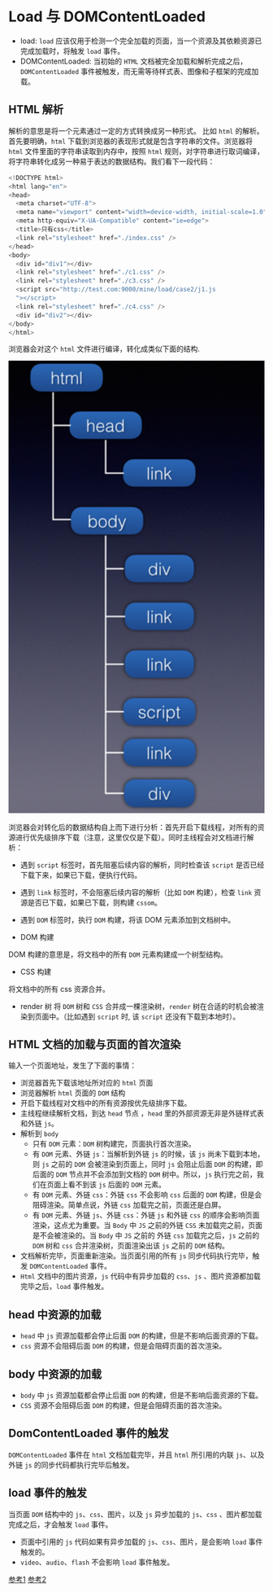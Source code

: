 # Load 与 DOMContentLoaded

- load: `load` 应该仅用于检测一个完全加载的页面，当一个资源及其依赖资源已完成加载时，将触发 `load` 事件。
- DOMContentLoaded: 当初始的 `HTML` 文档被完全加载和解析完成之后，`DOMContentLoaded` 事件被触发，而无需等待样式表、图像和子框架的完成加载。

## HTML 解析

解析的意思是将一个元素通过一定的方式转换成另一种形式。 比如 `html` 的解析。首先要明确，`html` 下载到浏览器的表现形式就是包含字符串的文件。浏览器将 `html` 文件里面的字符串读取到内存中，按照 `html` 规则，对字符串进行取词编译，将字符串转化成另一种易于表达的数据结构。我们看下一段代码：

```js
<!DOCTYPE html>
<html lang="en">
<head>
  <meta charset="UTF-8">
  <meta name="viewport" content="width=device-width, initial-scale=1.0">
  <meta http-equiv="X-UA-Compatible" content="ie=edge">
  <title>只有css</title>
  <link rel="stylesheet" href="./index.css" />
</head>
<body>
  <div id="div1"></div>
  <link rel="stylesheet" href="./c1.css" />
  <link rel="stylesheet" href="./c3.css" />
  <script src="http://test.com:9000/mine/load/case2/j1.js
  "></script>
  <link rel="stylesheet" href="./c4.css" />
  <div id="div2"></div>
</body>
</html>
```

浏览器会对这个 `html` 文件进行编译，转化成类似下面的结构.

![img](../images/mowrg2.png)

浏览器会对转化后的数据结构自上而下进行分析：首先开启下载线程，对所有的资源进行优先级排序下载（注意，这里仅仅是下载）。同时主线程会对文档进行解析：

- 遇到 `script` 标签时，首先阻塞后续内容的解析，同时检查该 `script` 是否已经下载下来，如果已下载，便执行代码。
- 遇到 `link` 标签时，不会阻塞后续内容的解析（比如 `DOM` 构建），检查 `link` 资源是否已下载，如果已下载，则构建 `cssom`。
- 遇到 `DOM` 标签时，执行 `DOM` 构建，将该 DOM 元素添加到文档树中。

- DOM 构建

DOM 构建的意思是，将文档中的所有 `DOM` 元素构建成一个树型结构。

- CSS 构建

将文档中的所有 css 资源合并。

- render 树
将 `DOM` 树和 `CSS` 合并成一棵渲染树，`render` 树在合适的时机会被渲染到页面中。（比如遇到 `script` 时, 该 `script` 还没有下载到本地时）。

## HTML 文档的加载与页面的首次渲染

输入一个页面地址，发生了下面的事情：

- 浏览器首先下载该地址所对应的 `html` 页面
- 浏览器解析 `html` 页面的 `DOM` 结构
- 开启下载线程对文档中的所有资源按优先级排序下载。
- 主线程继续解析文档，到达 `head` 节点 ，`head` 里的外部资源无非是外链样式表和外链 `js`。
- 解析到 `body`
  - 只有 `DOM` 元素：`DOM` 树构建完，页面执行首次渲染。
  - 有 `DOM` 元素、外链 `js`：当解析到外链 `js` 的时候，该 `js` 尚未下载到本地，则 `js` 之前的 `DOM` 会被渲染到页面上，同时 `js` 会阻止后面 `DOM` 的构建，即后面的 `DOM` 节点并不会添加到文档的 `DOM` 树中。所以，`js` 执行完之前，我们在页面上看不到该 `js` 后面的 `DOM` 元素。
  - 有 `DOM` 元素、外链 `css`：外链 `css` 不会影响 `css` 后面的 `DOM` 构建，但是会阻碍渲染。简单点说，外链 `css` 加载完之前，页面还是白屏。
  - 有 `DOM` 元素、外链 `js`、外链 `css`：外链 `js` 和外链 `css` 的顺序会影响页面渲染，这点尤为重要。当 `Body` 中 `JS` 之前的外链 `CSS` 未加载完之前，页面是不会被渲染的。当 `Body` 中 `JS` 之前的 外链 `css` 加载完之后，`js` 之前的 `DOM` 树和 `css` 合并渲染树，页面渲染出该 `js` 之前的 `DOM` 结构。
- 文档解析完毕，页面重新渲染。当页面引用的所有 `js` 同步代码执行完毕，触发 `DOMContentLoaded` 事件。
- `Html` 文档中的图片资源，`js` 代码中有异步加载的 `css`、`js` 、图片资源都加载完毕之后，`load` 事件触发。

## head 中资源的加载

- `head` 中 `js` 资源加载都会停止后面 `DOM` 的构建，但是不影响后面资源的下载。
- `css` 资源不会阻碍后面 `DOM` 的构建，但是会阻碍页面的首次渲染。

## body 中资源的加载

- `body` 中 `js` 资源加载都会停止后面 `DOM` 的构建，但是不影响后面资源的下载。
- `CSS` 资源不会阻碍后面 `DOM` 的构建，但是会阻碍页面的首次渲染。

## DomContentLoaded 事件的触发

`DOMContentLoaded` 事件在 `html` 文档加载完毕，并且 `html` 所引用的内联 `js`、以及外链 `js` 的同步代码都执行完毕后触发。

## load 事件的触发

当页面 `DOM` 结构中的 `js`、`css`、图片，以及 `js` 异步加载的 `js`、`css` 、图片都加载完成之后，才会触发 `load` 事件。

- 页面中引用的 `js` 代码如果有异步加载的 `js`、`css`、图片，是会影响 `load` 事件触发的。
- `video`、`audio`、`flash` 不会影响 `load` 事件触发。

[参考1](https://juejin.cn/post/6844903623583891469)
[参考2](https://juejin.cn/post/6844903504025223176)
